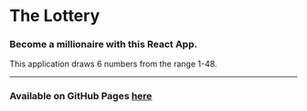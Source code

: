 # The Lottery

### Become a millionaire with this React App.

This application draws 6 numbers from the range 1-48.

---

### Available on GitHub Pages [here](https://nbs-github.github.io/Lottery/)
